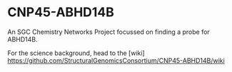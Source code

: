 # CNP45-ABHD14B
An SGC Chemistry Networks Project focussed on finding a probe for ABHD14B.

For the science background, head to the [wiki] https://github.com/StructuralGenomicsConsortium/CNP45-ABHD14B/wiki
